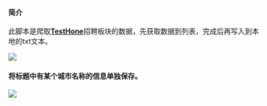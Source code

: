 #### 简介
此脚本是爬取[__TestHone__](https://testerhome.com/)招聘板块的数据，先获取数据到列表，完成后再写入到本地的txt文本。

![](http://otlbf411d.bkt.clouddn.com/18-2-8/81395253.jpg)

#### 将标题中有某个城市名称的信息单独保存。
![](http://otlbf411d.bkt.clouddn.com/18-2-8/70351356.jpg)